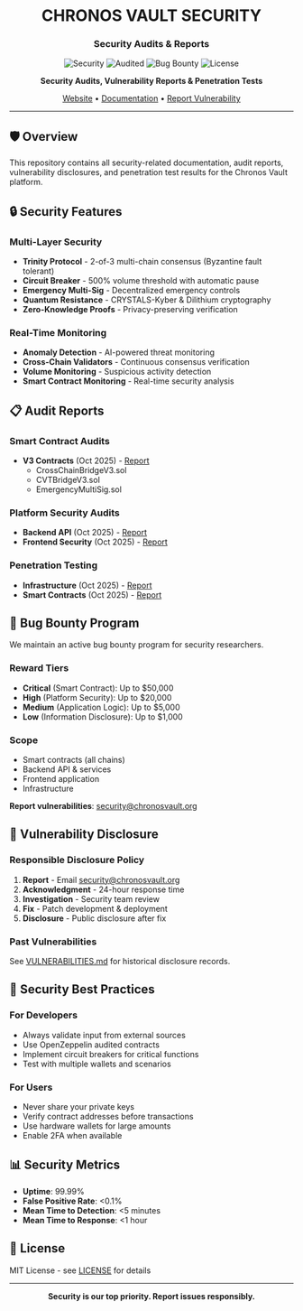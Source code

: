 <div align="center">

# CHRONOS VAULT SECURITY

### Security Audits & Reports

![Security](https://img.shields.io/badge/Security-Critical-red?style=for-the-badge)
![Audited](https://img.shields.io/badge/Audited-Yes-green?style=for-the-badge)
![Bug Bounty](https://img.shields.io/badge/Bug_Bounty-Active-yellow?style=for-the-badge)
![License](https://img.shields.io/badge/License-MIT-green.svg?style=for-the-badge)

**Security Audits, Vulnerability Reports & Penetration Tests**

[Website](https://chronosvault.org) • [Documentation](https://github.com/Chronos-Vault/chronos-vault-docs) • [Report Vulnerability](mailto:security@chronosvault.org)

</div>

---

## 🛡️ Overview

This repository contains all security-related documentation, audit reports, vulnerability disclosures, and penetration test results for the Chronos Vault platform.

## 🔒 Security Features

### Multi-Layer Security
- **Trinity Protocol** - 2-of-3 multi-chain consensus (Byzantine fault tolerant)
- **Circuit Breaker** - 500% volume threshold with automatic pause
- **Emergency Multi-Sig** - Decentralized emergency controls
- **Quantum Resistance** - CRYSTALS-Kyber & Dilithium cryptography
- **Zero-Knowledge Proofs** - Privacy-preserving verification

### Real-Time Monitoring
- **Anomaly Detection** - AI-powered threat monitoring
- **Cross-Chain Validators** - Continuous consensus verification
- **Volume Monitoring** - Suspicious activity detection
- **Smart Contract Monitoring** - Real-time security analysis

## 📋 Audit Reports

### Smart Contract Audits
- **V3 Contracts** (Oct 2025) - [Report](./audits/v3-contracts-audit.pdf)
  - CrossChainBridgeV3.sol
  - CVTBridgeV3.sol
  - EmergencyMultiSig.sol

### Platform Security Audits
- **Backend API** (Oct 2025) - [Report](./audits/backend-audit.pdf)
- **Frontend Security** (Oct 2025) - [Report](./audits/frontend-audit.pdf)

### Penetration Testing
- **Infrastructure** (Oct 2025) - [Report](./pentests/infrastructure-pentest.pdf)
- **Smart Contracts** (Oct 2025) - [Report](./pentests/contracts-pentest.pdf)

## 🐛 Bug Bounty Program

We maintain an active bug bounty program for security researchers.

### Reward Tiers
- **Critical** (Smart Contract): Up to $50,000
- **High** (Platform Security): Up to $20,000
- **Medium** (Application Logic): Up to $5,000
- **Low** (Information Disclosure): Up to $1,000

### Scope
- Smart contracts (all chains)
- Backend API & services
- Frontend application
- Infrastructure

**Report vulnerabilities**: security@chronosvault.org

## 🚨 Vulnerability Disclosure

### Responsible Disclosure Policy
1. **Report** - Email security@chronosvault.org
2. **Acknowledgment** - 24-hour response time
3. **Investigation** - Security team review
4. **Fix** - Patch development & deployment
5. **Disclosure** - Public disclosure after fix

### Past Vulnerabilities
See [VULNERABILITIES.md](./VULNERABILITIES.md) for historical disclosure records.

## 🔐 Security Best Practices

### For Developers
- Always validate input from external sources
- Use OpenZeppelin audited contracts
- Implement circuit breakers for critical functions
- Test with multiple wallets and scenarios

### For Users
- Never share your private keys
- Verify contract addresses before transactions
- Use hardware wallets for large amounts
- Enable 2FA when available

## 📊 Security Metrics

- **Uptime**: 99.99%
- **False Positive Rate**: <0.1%
- **Mean Time to Detection**: <5 minutes
- **Mean Time to Response**: <1 hour

## 📄 License

MIT License - see [LICENSE](LICENSE) for details

---

<div align="center">

**Security is our top priority. Report issues responsibly.**

</div>
